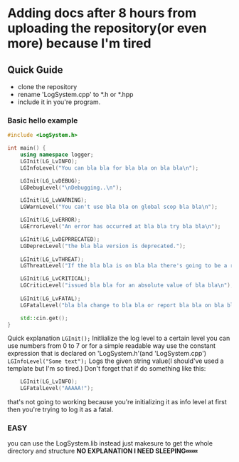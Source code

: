 # Adding docs after 8 hours from uploading the repository(or even more) because I'm tired

## Quick Guide

-  clone the repository
 - rename 'LogSystem.cpp' to *.h or *.hpp
  - include it in you're program.

### Basic hello example
```cpp
#include <LogSystem.h>

int main() {
	using namespace logger;
	LGInit(LG_LvINFO); 
	LGInfoLevel("You can bla bla for bla bla on bla bla\n");	

	LGInit(LG_LvDEBUG);
	LGDebugLevel("\nDebugging..\n");

	LGInit(LG_LvWARNING);
	LGWarnLevel("You can't use bla bla on global scop bla bla\n");

	LGInit(LG_LvERROR);
	LGErrorLevel("An error has occurred at bla bla try bla bla\n");

	LGInit(LG_LvDEPRRECATED);
	LGDeprecLevel("the bla bla version is deprecated.");
	
	LGInit(LG_LvTHREAT);
	LGThreatLevel("If the bla bla is on bla bla there's going to be a risk on bla bla\n");

	LGInit(LG_LvCRITICAL);
	LGCriticLevel("issued bla bla for an absolute value of bla bla\n");
	
	LGInit(LG_LvFATAL);
	LGFatalLevel("bla bla change to bla bla or report bla bla on bla bla\n");

	std::cin.get();
}
```
Quick explanation `LGInit();` Initlialize the log level to a certain level you can use numbers from 0 to 7 or for a simple readable way use the constant expression that is declared on 'LogSystem.h'(and 'LogSystem.cpp')
`LGInfoLevel("Some text");` Logs the given string value(I should've used a template but I'm so tired.) Don't forget that if do something like this:
```cpp
	LGInit(LG_LvINFO); 
	LGFatalLevel("AAAAA!");	
```
that's not going to working because you're initializing it as info level at first then you're trying to log it as a fatal.

### EASY
you can  use the LogSystem.lib instead just makesure to get the whole directory and structure **NO EXPLANATION I NEED SLEEPING💤💤**
